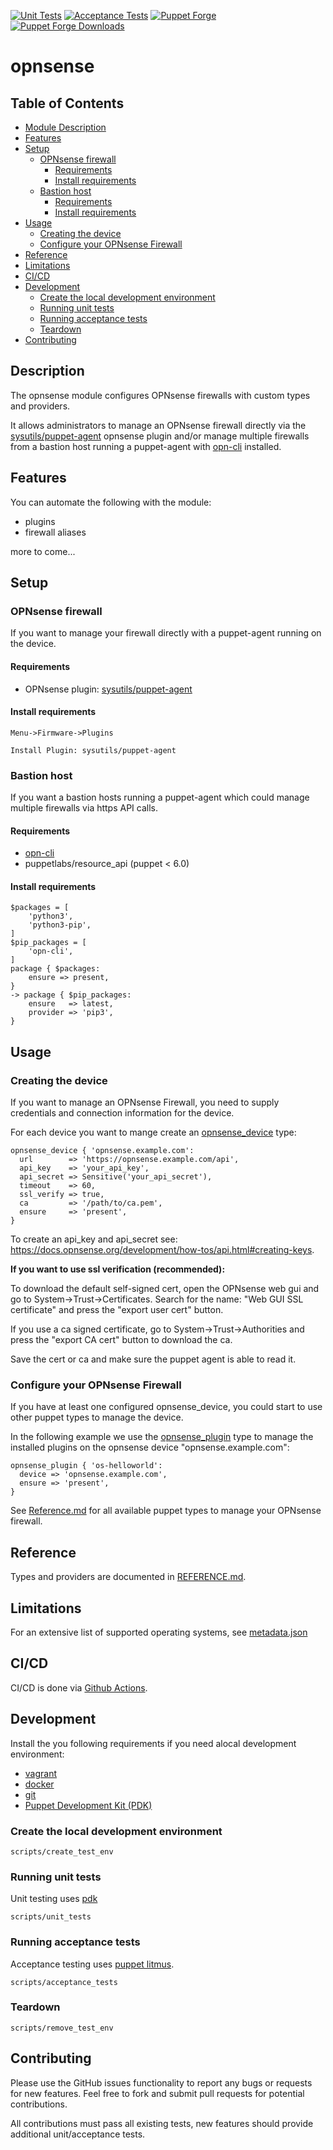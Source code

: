 [![Unit Tests](https://github.com/andeman/puppet-opnsense/actions/workflows/unit_tests.yml/badge.svg)](https://github.com/andeman/puppet-opnsense/actions/workflows/unit_tests.yml)
[![Acceptance Tests](https://github.com/andeman/puppet-opnsense/actions/workflows/acceptance_tests.yml/badge.svg)](https://github.com/andeman/puppet-opnsense/actions/workflows/acceptance_tests.yml)
[![Puppet Forge](https://img.shields.io/puppetforge/v/andeman/opnsense.svg)](https://forge.puppetlabs.com/andeman/opnsense)
[![Puppet Forge Downloads](http://img.shields.io/puppetforge/dt/andeman/opnsense.svg)](https://forge.puppetlabs.com/andeman/opnsense)

# opnsense

## Table of Contents

- [Module Description](#module-description)
- [Features](#features)
- [Setup](#setup)
  * [OPNsense firewall](#opnsense-firewall)
    + [Requirements](#requirements)
    + [Install requirements](#install-requirements)
  * [Bastion host](#bastion-host)
    + [Requirements](#requirements-1)
    + [Install requirements](#install-requirements-1)
- [Usage](#usage)
  * [Creating the device](#creating-the-device)
  * [Configure your OPNsense Firewall](#configure-your-opnsense-firewall)
- [Reference](#reference)
- [Limitations](#limitations)
- [CI/CD](#ci-cd)
- [Development](#development)
  * [Create the local development environment](#create-the-local-development-environment)
  * [Running unit tests](#running-unit-tests)
  * [Running acceptance tests](#running-acceptance-tests)
  * [Teardown](#teardown)
- [Contributing](#contributing)


## Description

The opnsense module configures OPNsense firewalls with custom types and providers.

It allows administrators to manage an OPNsense firewall directly via the [sysutils/puppet-agent](https://github.com/opnsense/plugins/tree/master/sysutils/puppet-agent) opnsense plugin 
and/or manage multiple firewalls from a bastion host running a puppet-agent with [opn-cli](https://pypi.org/project/opn-cli/) installed.

## Features
You can automate the following with the module:

- plugins
- firewall aliases

more to come...

## Setup

### OPNsense firewall
If you want to manage your firewall directly with a puppet-agent running on the device.
 
#### Requirements
* OPNsense plugin: [sysutils/puppet-agent](https://github.com/opnsense/plugins/tree/master/sysutils/puppet-agent)

#### Install requirements
```
Menu->Firmware->Plugins

Install Plugin: sysutils/puppet-agent
```

### Bastion host
If you want a bastion hosts running a puppet-agent which could manage multiple firewalls via https API calls.


#### Requirements
* [opn-cli](https://pypi.org/project/opn-cli/)
* puppetlabs/resource_api (puppet < 6.0)

#### Install requirements
```
$packages = [
    'python3',
    'python3-pip',
]
$pip_packages = [
    'opn-cli',
]
package { $packages:
    ensure => present,
}
-> package { $pip_packages:
    ensure   => latest,
    provider => 'pip3',
}
```

## Usage

### Creating the device

If you want to manage an OPNsense Firewall, you need to supply credentials and connection information for the device. 

For each device you want to mange create an [opnsense_device](REFERENCE.md#opnsense_device) type:
```
opnsense_device { 'opnsense.example.com':
  url        => 'https://opnsense.example.com/api',
  api_key    => 'your_api_key',
  api_secret => Sensitive('your_api_secret'),
  timeout    => 60,
  ssl_verify => true,
  ca         => '/path/to/ca.pem',
  ensure     => 'present',
}
```

To create an api_key and api_secret see: https://docs.opnsense.org/development/how-tos/api.html#creating-keys.

**If you want to use ssl verification (recommended):**

To download the default self-signed cert, open the OPNsense web gui and go to System->Trust->Certificates. Search for the name: "Web GUI SSL certificate" and press the "export user cert" button.

If you use a ca signed certificate, go to System->Trust->Authorities and press the "export CA cert" button to download the ca.

Save the cert or ca and make sure the puppet agent is able to read it.

### Configure your OPNsense Firewall

If you have at least one configured opnsense_device, you could start to use other puppet types to manage the device.

In the following example we use the [opnsense_plugin](REFERENCE.md#opnsense_plugin) type to manage the installed plugins 
on the opnsense device "opnsense.example.com":

```
opnsense_plugin { 'os-helloworld':
  device => 'opnsense.example.com',
  ensure => 'present',
}
```

See [Reference.md](#Reference) for all available puppet types to manage your OPNsense firewall.


## Reference

Types and providers are documented in [REFERENCE.md](REFERENCE.md).

## Limitations

For an extensive list of supported operating systems, see [metadata.json](metadata.json)

## CI/CD
CI/CD is done via [Github Actions](https://github.com/andeman/puppet-opnsense/actions). 

## Development

Install the you following requirements if you need alocal development environment:

* [vagrant](vagrantup.com/docs/installation)
* [docker](https://runnable.com/docker/getting-started/)
* [git](https://git-scm.com/book/en/v2/Getting-Started-Installing-Git)
* [Puppet Development Kit (PDK)](https://puppet.com/docs/pdk/latest/pdk_install.html)

### Create the local development environment
```
scripts/create_test_env 
```

### Running unit tests
Unit testing uses [pdk](https://puppet.com/docs/pdk/latest/pdk_testing.html)
```
scripts/unit_tests
```

### Running acceptance tests
Acceptance testing uses [puppet litmus](https://puppetlabs.github.io/litmus/).

```
scripts/acceptance_tests
```
### Teardown
```
scripts/remove_test_env
```

## Contributing

Please use the GitHub issues functionality to report any bugs or requests for new features. Feel free to fork and submit pull requests for potential contributions.

All contributions must pass all existing tests, new features should provide additional unit/acceptance tests.

